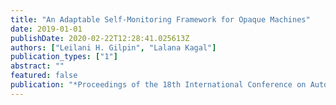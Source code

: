 ```yaml
---
title: "An Adaptable Self-Monitoring Framework for Opaque Machines"
date: 2019-01-01
publishDate: 2020-02-22T12:28:41.025613Z
authors: ["Leilani H. Gilpin", "Lalana Kagal"]
publication_types: ["1"]
abstract: ""
featured: false
publication: "*Proceedings of the 18th International Conference on Autonomous Agents and MultiAgent Systems*"
---
```



